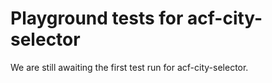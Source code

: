 # Playground tests for acf-city-selector
We are still awaiting the first test run for acf-city-selector.
